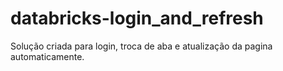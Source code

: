 # databricks-login_and_refresh
Solução criada para login, troca de aba e atualização da pagina automaticamente.
